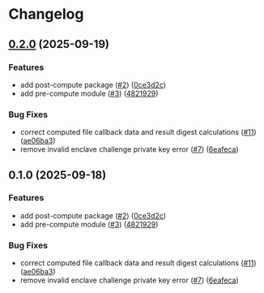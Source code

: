 # Changelog

## [0.2.0](https://github.com/iExecBlockchainComputing/tee-worker-compute-rust/compare/tee-worker-post-compute-v0.1.0...tee-worker-post-compute-v0.2.0) (2025-09-19)


### Features

* add post-compute package ([#2](https://github.com/iExecBlockchainComputing/tee-worker-compute-rust/issues/2)) ([0ce3d2c](https://github.com/iExecBlockchainComputing/tee-worker-compute-rust/commit/0ce3d2cd3d670040cf1773f793798dcefe323014))
* add pre-compute module ([#3](https://github.com/iExecBlockchainComputing/tee-worker-compute-rust/issues/3)) ([4821929](https://github.com/iExecBlockchainComputing/tee-worker-compute-rust/commit/4821929102afc1cb5db0b9e77264179640678fc0))


### Bug Fixes

* correct computed file callback data and result digest calculations ([#11](https://github.com/iExecBlockchainComputing/tee-worker-compute-rust/issues/11)) ([ae06ba3](https://github.com/iExecBlockchainComputing/tee-worker-compute-rust/commit/ae06ba3941afe588e5aa977047b6063df31b7661))
* remove invalid enclave challenge private key error ([#7](https://github.com/iExecBlockchainComputing/tee-worker-compute-rust/issues/7)) ([6eafeca](https://github.com/iExecBlockchainComputing/tee-worker-compute-rust/commit/6eafecafba6767bd55bb217ce8b410d215106447))

## 0.1.0 (2025-09-18)


### Features

* add post-compute package ([#2](https://github.com/iExecBlockchainComputing/tee-worker-compute-rust/issues/2)) ([0ce3d2c](https://github.com/iExecBlockchainComputing/tee-worker-compute-rust/commit/0ce3d2cd3d670040cf1773f793798dcefe323014))
* add pre-compute module ([#3](https://github.com/iExecBlockchainComputing/tee-worker-compute-rust/issues/3)) ([4821929](https://github.com/iExecBlockchainComputing/tee-worker-compute-rust/commit/4821929102afc1cb5db0b9e77264179640678fc0))


### Bug Fixes

* correct computed file callback data and result digest calculations ([#11](https://github.com/iExecBlockchainComputing/tee-worker-compute-rust/issues/11)) ([ae06ba3](https://github.com/iExecBlockchainComputing/tee-worker-compute-rust/commit/ae06ba3941afe588e5aa977047b6063df31b7661))
* remove invalid enclave challenge private key error ([#7](https://github.com/iExecBlockchainComputing/tee-worker-compute-rust/issues/7)) ([6eafeca](https://github.com/iExecBlockchainComputing/tee-worker-compute-rust/commit/6eafecafba6767bd55bb217ce8b410d215106447))
